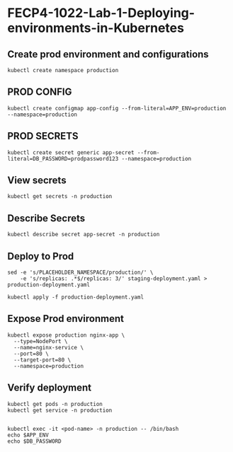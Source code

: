 # FECP4-1022-Lab-1-Deploying-environments-in-Kubernetes

## Create prod environment and configurations
``` kubectl create namespace production ```

## PROD CONFIG
``` kubectl create configmap app-config --from-literal=APP_ENV=production --namespace=production ```

## PROD SECRETS
``` kubectl create secret generic app-secret --from-literal=DB_PASSWORD=prodpassword123 --namespace=production ```

## View secrets
``` kubectl get secrets -n production ```

## Describe Secrets
``` kubectl describe secret app-secret -n production  ```

## Deploy to Prod
```
sed -e 's/PLACEHOLDER_NAMESPACE/production/' \
    -e 's/replicas: .*$/replicas: 3/' staging-deployment.yaml > production-deployment.yaml

kubectl apply -f production-deployment.yaml
```

## Expose Prod environment
```
kubectl expose production nginx-app \
  --type=NodePort \
  --name=nginx-service \
  --port=80 \
  --target-port=80 \
  --namespace=production
```

## Verify deployment
```
kubectl get pods -n production
kubectl get service -n production


kubectl exec -it <pod-name> -n production -- /bin/bash
echo $APP_ENV
echo $DB_PASSWORD
```
